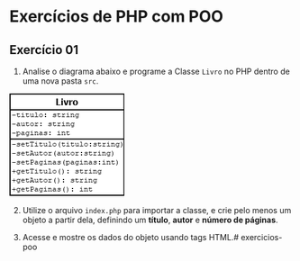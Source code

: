 # Exercícios de PHP com POO

## Exercício 01

1) Analise o diagrama abaixo e programe a Classe `Livro` no PHP dentro de uma nova pasta `src`.

![Diagrama 1](/diagramas/01.png)

2) Utilize o arquivo `index.php` para importar a classe, e crie pelo menos um objeto a partir dela, definindo um **título**, **autor** e **número de páginas**.

3) Acesse e mostre os dados do objeto usando tags HTML.#   e x e r c i c i o s - p o o 
 
 